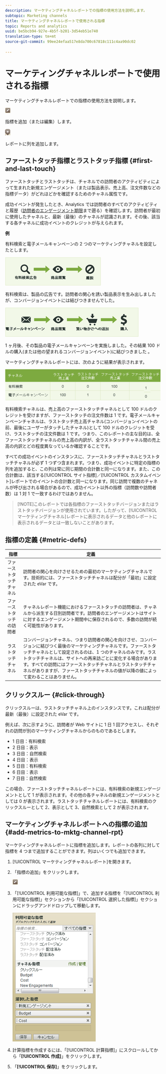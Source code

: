 ```yaml
---
description: マーケティングチャネルレポートでの指標の使用方法を説明します。
subtopic: Marketing channels
title: マーケティングチャネルレポートで使用される指標
topic: Reports and analytics
uuid: be5bcb94-927e-4b5f-b201-3d54eb51e740
translation-type: tm+mt
source-git-commit: 99ee24efaa517e8da700c67818c111c4aa90dc02

---
```



# マーケティングチャネルレポートで使用される指標

マーケティングチャネルレポートでの指標の使用方法を説明します。

![](assets/metric_edit_icon.png)

指標を追加（または編集）します。

![](assets/add_column_icon.png)

 レポートに列を追加します。

## ファーストタッチ指標とラストタッチ指標 {#first-and-last-touch}

ファーストタッチとラストタッチは、チャネルでの訪問者のアクティビティによって生まれた新規エンゲージメント（または製品表示、売上高、注文件数などの指標データ）がどれほどかを確認するためのチャネル属性です。

成功イベントが発生したとき、Analytics では訪問者のすべてのアクティビティと履歴（[訪問者のエンゲージメント期限](/help/components/c-marketing-channels/visitor-engagement.md)まで遡る）を確認します。訪問者が最初に使用したチャネルと、最新（最後）のチャネルが認識されます。その後、該当する各チャネルに成功イベントのクレジットが与えられます。

<!-- 

<note>
  A first-touch value has a rolling expiration based on the frequency of a visitor returning to the site. This first-touch expiration resets whenever a visitor returns to the site. This effects reporting by causing first-touch values to persist longer than you might expect. For example, this can occur if an instance of an first-touch channel was created a year ago. Remove the values on the eVar in the admin console to reset.
</note>

 -->

**例**

有料検索と電子メールキャンペーンの 2 つのマーケティングチャネルを設定したとします。

![](assets/paid_search.png)

有料検索は、製品の広告です。訪問者の関心を誘い製品表示を生み出しましたが、コンバージョンイベントには結びつきませんでした。

![](assets/email_campaign.png)

1 ヶ月後、その製品の電子メールキャンペーンを実施しました。その結果 100 ドルの購入(または他の望まれるコンバージョンイベント)に結びつきました 。

マーケティングチャネルレポートには、次のように結果が表示されます。

![](assets/report-graphic.png)

有料検索チャネルは、売上高のファーストタッチチャネルとして 100 ドルのクレジットを受けますが、ファーストタッチの注文件数は 1 です。電子メールキャンペーンチャネルは、ラストタッチ売上高チャネル(コンバージョンイベントの前、最後にユーザーがタッチしたチャネル)として 100 ドルのクレジットを受け、ラストタッチの注文件数は 1 です。つまり、このレポートの主な目的は、全ファーストタッチチャネルの売上高の内訳が、全ラストタッチチャネル間の売上高の内訳とどの程度異なっているか確認することです。

すべての成功イベントのインスタンスに、ファーストタッチチャネルとラストタッチチャネルが必ず 1 つずつ含まれます。つまり、成功イベントに特定の指標の列を追加すると、この列は常に同じ期間の合計数と同一になります。また、この合計数は、該当する[!UICONTROL サイト指標]／[!UICONTROL カスタムイベント]レポートでのイベントの合計数と同一になります。同じ訪問で複数のチャネルが呼び出される場合があるので、成功イベント以外の指標（訪問数や訪問者数）は 1 対 1 で一致するわけではありません。

> [!NOTE]このレポートでは各指標のファーストタッチバージョンまたはラストタッチバージョンが使用されています。したがって、[!UICONTROL マーケティングチャネル]レポートに表示されるデータと他のレポートに表示されるデータとは一致しないことがあります。

## 指標の定義 {#metric-defs}

| 指標 | 定義 |
|--- |--- |
| ファーストタッチチャネル | 訪問者の関心を向けさせるための最初のマーケティングチャネルです。技術的には、ファーストタッチチャネルは配分が「最初」に設定された eVar です。 |
| ファーストタッチの訪問者 | チャネルレポート機能におけるファーストタッチの訪問者は、チャネルから派生する日別訪問者です。訪問者のエンゲージメントはサイトに対するエンゲージメント期間中に保存されるので、多数の訪問が続く可能性があります。 |
| ラストタッチチャネル | コンバージョンチャネル、つまり訪問者の関心を向けさせ、コンバージョンに結びつく最後のマーケティングチャネルです。ファーストタッチチャネルとして設定されるのは、1 つのチャネルのみです。ラストタッチチャネルは、サイトへの再来訪ごとに変化する場合があります。すべての訪問にはファーストタッチチャネルとラストタッチチャネルがありますが、ファーストタッチチャネルの値が以降の値によって変わることはありません。 |

## クリックスルー {#click-through}

クリックスルーは、ラストタッチチャネル上のインスタンスです。これは配分が最新（最後）に設定された eVar です。

例えば、次に示すように、訪問者が Web サイトに 1 日 1 回アクセスし、それぞれの訪問が別のマーケティングチャネルからのものであるとします。

* 1 日目：有料検索
* 2 日目：表示
* 3 日目：自然検索
* 4 日目：表示
* 5 日目：有料検索
* 6 日目：表示
* 7 日目：自然検索

この場合、ファーストタッチチャネルレポートには、有料検索の新規エンゲージメントとして 1 が表示されます。その他の各チャネルの新規エンゲージメントとしては 0 が表示されます。ラストタッチチャネルレポートには、有料検索のクリックスルーとして 2、表示として 3、自然検索として 2 が表示されます。

## マーケティングチャネルレポートへの指標の追加 {#add-metrics-to-mktg-channel-rpt}

マーケティングチャネルレポートに指標を追加します。レポートの各列に対して指標を 4 つまで追加することができます。列はいくつでも追加できます。

1. [!UICONTROL マーケティングチャネルレポート]を開きます。
1. 「指標の追加」をクリックします。

   ![](assets/metric_edit_icon.png)

1. 「[!UICONTROL 利用可能な指標]」で、追加する指標を「[!UICONTROL 利用可能な指標]」セクションから「[!UICONTROL 選択した指標]」セクションにドラッグアンドドロップして移動します。

   ![手順の結果](assets/metric_create.png)

1. 計算指標を作成するには、「[!UICONTROL 計算指標]」にスクロールしてから「**[!UICONTROL 作成]**」をクリックします。
1. 「**[!UICONTROL 保存]**」をクリックします。
